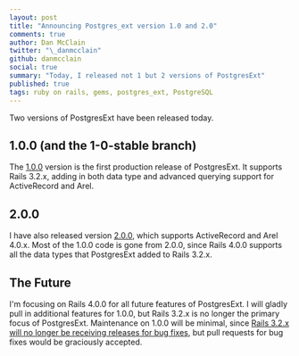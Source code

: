 ```yaml
---
layout: post
title: "Announcing Postgres_ext version 1.0 and 2.0"
comments: true
author: Dan McClain
twitter: "\_danmcclain"
github: danmcclain
social: true
summary: "Today, I released not 1 but 2 versions of PostgresExt"
published: true
tags: ruby on rails, gems, postgres_ext, PostgreSQL
---
```


Two versions of PostgresExt have been released today.

## 1.0.0 (and the 1-0-stable branch)

The [1.0.0](https://github.com/dockyard/postgres_ext/tree/v1.0.0)
 version is the first production release of PostgresExt. It
supports Rails 3.2.x, adding in both data type and advanced querying
support for ActiveRecord and Arel.

## 2.0.0 

I have also released version [2.0.0](https://github.com/dockyard/postgres_ext/tree/v2.0.0),
which supports ActiveRecord and Arel 4.0.x. Most of the 1.0.0 code
is gone from 2.0.0, since Rails 4.0.0 supports all the data types
that PostgresExt added to Rails 3.2.x.

## The Future

I'm focusing on Rails 4.0.0 for all future features of PostgresExt. I
will gladly pull in additional features for 1.0.0, but Rails 3.2.x is no
longer the primary focus of PostgresExt. Maintenance on 1.0.0 will be
minimal, since [Rails 3.2.x will no longer be receiving releases for bug
fixes](http://weblog.rubyonrails.org/2013/2/24/maintenance-policy-for-ruby-on-rails/),
but pull requests for bug fixes would be graciously accepted.

